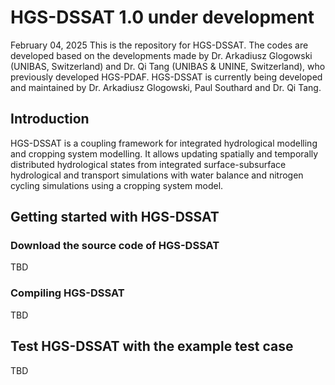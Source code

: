 # HGS-DSSAT 1.0 under development
February 04, 2025
This is the repository for HGS-DSSAT. The codes are developed based on the developments made by Dr. Arkadiusz Glogowski (UNIBAS, Switzerland) and Dr. Qi Tang (UNIBAS & UNINE, Switzerland), who previously developed HGS-PDAF. HGS-DSSAT is currently being developed and maintained by Dr. Arkadiusz Glogowski, Paul Southard and Dr. Qi Tang.
## Introduction
HGS-DSSAT is a coupling framework for integrated hydrological modelling and cropping system modelling. It allows updating spatially and temporally distributed hydrological states from integrated surface-subsurface hydrological and transport simulations with water balance and nitrogen cycling simulations using a cropping system model. 
## Getting started with HGS-DSSAT
### Download the source code of HGS-DSSAT
TBD

### Compiling HGS-DSSAT
TBD
## Test HGS-DSSAT with the example test case
TBD
